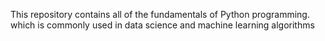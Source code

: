 This repository contains all of the fundamentals of Python programming. which is commonly used in data science and machine learning algorithms
